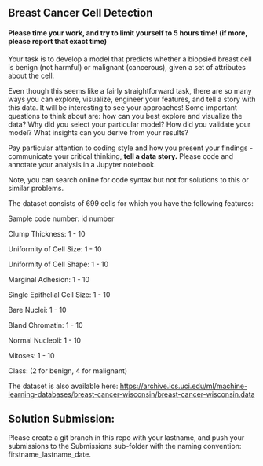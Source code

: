## Breast Cancer Cell Detection


#### Please time your work, and try to limit yourself to 5 hours time! (if more, please report that exact time)
 

Your task is to develop a model that predicts whether a biopsied breast cell is benign (not harmful) or malignant (cancerous), given a set of attributes about the cell.

Even though this seems like a fairly straightforward task, there are so many ways you can explore, visualize, engineer your features, and tell a story with this data. It will be interesting to see your approaches! Some important questions to think about are: how can you best explore and visualize the data? Why did you select your particular model? How did you validate your model? What insights can you derive from your results?

Pay particular attention to coding style and how you present your findings - communicate your critical thinking, **tell a data story.** Please code and annotate your analysis in a Jupyter notebook. 


Note, you can search online for code syntax but not for solutions to this or similar problems.

The dataset consists of 699 cells for which you have the following features:

Sample code number: id number

Clump Thickness: 1 - 10

Uniformity of Cell Size: 1 - 10

Uniformity of Cell Shape: 1 - 10

Marginal Adhesion: 1 - 10

Single Epithelial Cell Size: 1 - 10

Bare Nuclei: 1 - 10

Bland Chromatin: 1 - 10

Normal Nucleoli: 1 - 10

Mitoses: 1 - 10

Class: (2 for benign, 4 for malignant)

The dataset is also available here: https://archive.ics.uci.edu/ml/machine-learning-databases/breast-cancer-wisconsin/breast-cancer-wisconsin.data


## Solution Submission:

 Please create a git branch in this repo with your lastname, and  push your submissions to the Submissions sub-folder with the naming convention: firstname_lastname_date.
 

